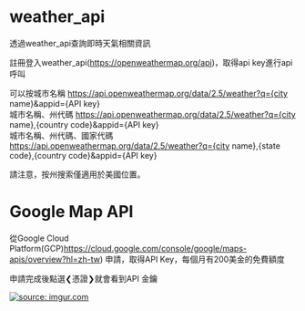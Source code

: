 # weather_api

透過weather_api查詢即時天氣相關資訊

註冊登入weather_api(https://openweathermap.org/api)，取得api key進行api呼叫


可以按城市名稱
https://api.openweathermap.org/data/2.5/weather?q={city name}&appid={API key}<br>
城市名稱、州代碼
https://api.openweathermap.org/data/2.5/weather?q={city name},{country code}&appid={API key}<br>
城市名稱、州代碼、國家代碼
https://api.openweathermap.org/data/2.5/weather?q={city name},{state code},{country code}&appid={API key}<br>

請注意，按州搜索僅適用於美國位置。

# Google Map API

從Google Cloud Platform(GCP)https://cloud.google.com/console/google/maps-apis/overview?hl=zh-tw)
申請，取得API Key，每個月有200美金的免費額度

申請完成後點選❮憑證❯就會看到API 金鑰

<a href="https://imgur.com/JqzOBRP"><img src="https://i.imgur.com/JqzOBRP.png" title="source: imgur.com" /></a>
